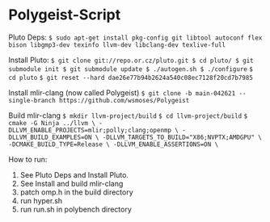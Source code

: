 # Polygeist-Script

Pluto Deps:
`$ sudo apt-get install pkg-config git libtool autoconf flex bison libgmp3-dev texinfo llvm-dev libclang-dev texlive-full`

Install Pluto:
`$ git clone git://repo.or.cz/pluto.git $ cd pluto/ $ git submodule init $ git submodule update $ ./autogen.sh $ ./configure`
`$ cd pluto`
`$ git reset --hard dae26e77b94b2624a540c08ec7128f20cd7b7985`

Install mlir-clang (now called Polygeist)
`$ git clone -b main-042621 --single-branch https://github.com/wsmoses/Polygeist`

Build mlir-clang
`$ mkdir llvm-project/build`
`$ cd llvm-project/build`
`$ cmake -G Ninja ../llvm \
   -DLLVM_ENABLE_PROJECTS=mlir;polly;clang;openmp \
   -DLLVM_BUILD_EXAMPLES=ON \
   -DLLVM_TARGETS_TO_BUILD="X86;NVPTX;AMDGPU" \
   -DCMAKE_BUILD_TYPE=Release \
   -DLLVM_ENABLE_ASSERTIONS=ON \`


How to run:
1. See Pluto Deps and Install Pluto.
2. See Install and build mlir-clang
3. patch omp.h in the build directory
4. run hyper.sh
5. run run.sh in polybench directory
